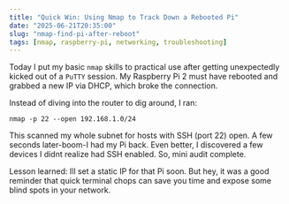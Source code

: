 ```yaml
---
title: "Quick Win: Using Nmap to Track Down a Rebooted Pi"
date: "2025-06-21T20:35:00"
slug: "nmap-find-pi-after-reboot"
tags: [nmap, raspberry-pi, networking, troubleshooting]
---
```


<p>Today I put my basic <code>nmap</code> skills to practical use after getting unexpectedly kicked out of a <code>PuTTY</code> session. My Raspberry Pi 2 must have rebooted and grabbed a new IP via DHCP, which broke the connection.</p><p>Instead of diving into the router to dig around, I ran:</p><pre><code>nmap -p 22 --open 192.168.1.0/24</code></pre><p>This scanned my whole subnet for hosts with SSH (port 22) open. A few seconds later-boom-I had my Pi back. Even better, I discovered a few devices I didnt realize had SSH enabled. So, mini audit complete.</p><p>Lesson learned: Ill set a static IP for that Pi soon. But hey, it was a good reminder that quick terminal chops can save you time and expose some blind spots in your network.</p>
